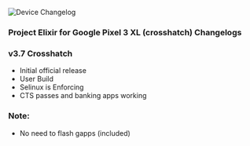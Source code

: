 ![Device Changelog](https://i.imgur.com/C0Wcdr5.png)

### Project Elixir for Google Pixel 3 XL (crosshatch) Changelogs

### v3.7 Crosshatch
- Initial official release
- User Build
- Selinux is Enforcing
- CTS passes and banking apps working

### Note:
- No need to flash gapps (included)
